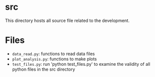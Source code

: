 # src
This directory hosts all source file related to the development.

# Files
* `data_read.py`: functions to read data files
* `plot_analysis.py`: functions to make plots
* `test_files.py`: run 'python test_files.py' to examine the validity of all python files in the src directory
